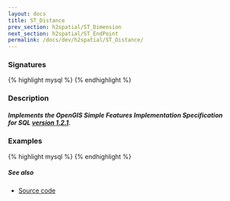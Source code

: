 ```yaml
---
layout: docs
title: ST_Distance
prev_section: h2spatial/ST_Dimension
next_section: h2spatial/ST_EndPoint
permalink: /docs/dev/h2spatial/ST_Distance/
---
```


### Signatures

{% highlight mysql %}
{% endhighlight %}

### Description



<div class="note info">
  <h5>Implements the OpenGIS Simple Features Implementation Specification for
  SQL <a href="http://www.opengeospatial.org/standards/sfs">version
  1.2.1</a>.</h5>
</div>

### Examples

{% highlight mysql %}
{% endhighlight %}

##### See also

* [Source code](https://github.com/irstv/H2GIS/blob/master/h2spatial/src/main/java/org/h2gis/h2spatial/internal/function/spatial/properties/ST_Distance.java)
